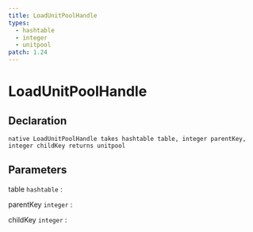 ```yaml
---
title: LoadUnitPoolHandle
types:
  - hashtable
  - integer
  - unitpool
patch: 1.24
---
```


# LoadUnitPoolHandle

## Declaration

```jass
native LoadUnitPoolHandle takes hashtable table, integer parentKey, integer childKey returns unitpool
```

## Parameters
table `hashtable`
: 

parentKey `integer`
: 

childKey `integer`
: 
